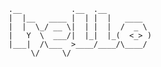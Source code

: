 ```
.__           .__  .__          
|  |__   ____ |  | |  |   ____  
|  |  \_/ __ \|  | |  |  /  _ \ 
|   Y  \  ___/|  |_|  |_(  <_> )
|___|  /\___  >____/____/\____/ 
     \/     \/                  
```

<!--
- 👋 Hi, I’m @h1ne
- 👀 I’m interested in ...
- 🌱 I’m currently learning ...
- 💞️ I’m looking to collaborate on ...
- 📫 How to reach me ...
- 😄 Pronouns: ...
- ⚡ Fun fact: ...
--->

<!---
h1ne/h1ne is a ✨ special ✨ repository because its `README.md` (this file) appears on your GitHub profile.
You can click the Preview link to take a look at your changes.
--->
